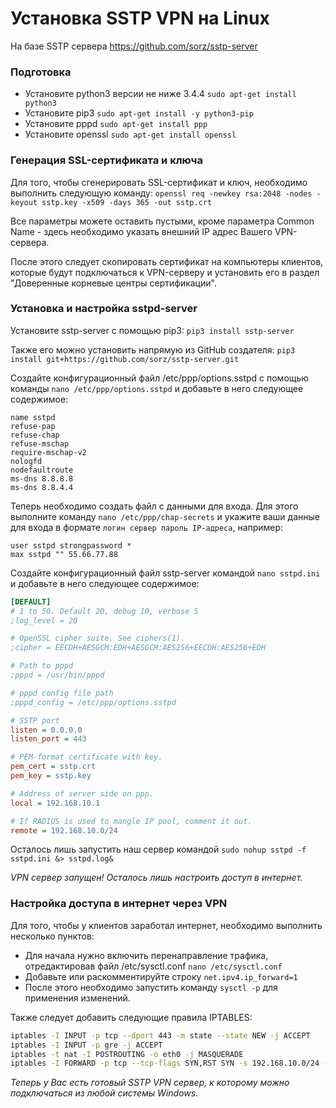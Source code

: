 # Установка SSTP VPN на Linux

На базе SSTP сервера https://github.com/sorz/sstp-server

### Подготовка

* Установите python3 версии не ниже 3.4.4 `sudo apt-get install python3`
* Установите pip3 `sudo apt-get install -y python3-pip`
* Установите pppd `sudo apt-get install ppp`
* Установите openssl `sudo apt-get install openssl`

### Генерация SSL-сертификата и ключа

Для того, чтобы сгенерировать SSL-сертификат и ключ, необходимо выполнить следующую команду:
`openssl req -newkey rsa:2048 -nodes -keyout sstp.key -x509 -days 365 -out sstp.crt`

Все параметры можете оставить пустыми, кроме параметра Common Name - здесь необходимо указать внешний IP адрес Вашего VPN-сервера.

После этого следует скопировать сертификат на компьютеры клиентов, которые будут подключаться к VPN-серверу и установить его в раздел "Доверенные корневые центры сертификации".

### Установка и настройка sstpd-server

Установите sstp-server с помощью pip3:
`pip3 install sstp-server`

Также его можно установить напрямую из GitHub создателя:
`pip3 install git+https://github.com/sorz/sstp-server.git`

Создайте конфигурационный файл /etc/ppp/options.sstpd с помощью команды `nano /etc/ppp/options.sstpd` и добавьте в него следующее содержимое:
```
name sstpd
refuse-pap
refuse-chap
refuse-mschap
require-mschap-v2
nologfd
nodefaultroute
ms-dns 8.8.8.8
ms-dns 8.8.4.4
```

Теперь необходимо создать файл с данными для входа. Для этого выполните команду `nano /etc/ppp/chap-secrets` и укажите ваши данные для входа в формате `логин сервер пароль IP-адреса`, например:
```
user sstpd strongpassword *
max sstpd "" 55.66.77.88
```

Создайте конфигурационный файл sstp-server командой `nano sstpd.ini` и добавьте в него следующее содержимое:
```ini
[DEFAULT]
# 1 to 50. Default 20, debug 10, verbose 5
;log_level = 20

# OpenSSL cipher suite. See ciphers(1).
;cipher = EECDH+AESGCM:EDH+AESGCM:AES256+EECDH:AES256+EDH

# Path to pppd
;pppd = /usr/bin/pppd

# pppd config file path
;pppd_config = /etc/ppp/options.sstpd

# SSTP port
listen = 0.0.0.0
listen_port = 443

# PEM-format certificate with key.
pem_cert = sstp.crt
pem_key = sstp.key

# Address of server side on ppp.
local = 192.168.10.1

# If RADIUS is used to mangle IP pool, comment it out.
remote = 192.168.10.0/24
```

Осталось лишь запустить наш сервер командой `sudo nohup sstpd -f sstpd.ini &> sstpd.log&`

*VPN сервер запущен! Осталось лишь настроить доступ в интернет.*

### Настройка доступа в интернет через VPN

Для того, чтобы у клиентов заработал интернет, необходимо выполнить несколько пунктов:
* Для начала нужно включить перенаправление трафика, отредактировав файл /etc/sysctl.conf `nano /etc/sysctl.conf`
* Добавьте или раскомментируйте строку `net.ipv4.ip_forward=1`
* После этого необходимо запустить команду `sysctl -p` для применения изменений.

Также следует добавить следующие правила IPTABLES:
```bash
iptables -I INPUT -p tcp --dport 443 -m state --state NEW -j ACCEPT
iptables -I INPUT -p gre -j ACCEPT
iptables -t nat -I POSTROUTING -o eth0 -j MASQUERADE
iptables -I FORWARD -p tcp --tcp-flags SYN,RST SYN -s 192.168.10.0/24 -j TCPMSS  --clamp-mss-to-pmtu
```

*Теперь у Вас есть готовый SSTP VPN сервер, к которому можно подключаться из любой системы Windows.*